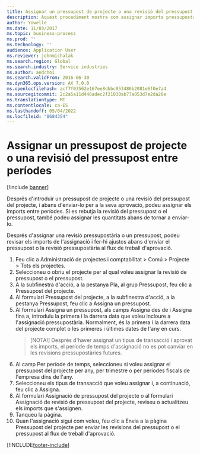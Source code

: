 ```yaml
---
title: Assignar un pressupost de projecte o una revisió del pressupost entre períodes
description: Aquest procediment mostra com assignar imports pressupostaris del projecte entre períodes.
author: Yowelle
ms.date: 11/03/2017
ms.topic: business-process
ms.prod: ''
ms.technology: ''
audience: Application User
ms.reviewer: johnmichalak
ms.search.region: Global
ms.search.industry: Service industries
ms.author: andchoi
ms.search.validFrom: 2016-06-30
ms.dyn365.ops.version: AX 7.0.0
ms.openlocfilehash: acf7f03562e167ee8dbbc953486b2081e6f0e7a4
ms.sourcegitcommit: 2c2a5a11d446adec2f21030ab77a053d7e2da28e
ms.translationtype: MT
ms.contentlocale: ca-ES
ms.lasthandoff: 05/04/2022
ms.locfileid: "8684354"
---
```

# <a name="allocate-a-project-budget-or-budget-revision-across-periods"></a>Assignar un pressupost de projecte o una revisió del pressupost entre períodes

[!include [banner](../../includes/banner.md)]

Després d'introduir un pressupost de projecte o una revisió del pressupost del projecte, i abans d'enviar-lo per a la seva aprovació, podeu assignar els imports entre períodes. Si es rebutja la revisió del pressupost o el pressupost, també podeu assignar les quantitats abans de tornar a enviar-lo. 

Després d'assignar una revisió pressupostària o un pressupost, podeu revisar els imports de l'assignació i fer-hi ajustos abans d'enviar el pressupost o la revisió pressupostària al flux de treball d'aprovació. 

1. Feu clic a Administració de projectes i comptabilitat > Comú > Projecte > Tots els projectes. 
2. Seleccioneu o obriu el projecte per al qual voleu assignar la revisió de pressupost o el pressupost. 
3. A la subfinestra d'acció, a la pestanya Pla, al grup Pressupost, feu clic a Pressupost del projecte. 
4. Al formulari Pressupost del projecte, a la subfinestra d'acció, a la pestanya Pressupost, feu clic a Assigna un pressupost. 
5. Al formulari Assigna un pressupost, als camps Assigna des de i Assigna fins a, introduïu la primera i la darrera data que voleu incloure a l'assignació pressupostària. Normalment, és la primera i la darrera data del projecte complet o les primeres i últimes dates de l'any en curs.  
   > [NOTA!] Després d'haver assignat un tipus de transacció i aprovat els imports, el període de temps d'assignació no es pot canviar en les revisions pressupostàries futures. 
6. Al camp Per període de temps, seleccioneu si voleu assignar el pressupost del projecte per any, per trimestre o per períodes fiscals de l'empresa dins de l'any.
7. Seleccioneu els tipus de transacció que voleu assignar i, a continuació, feu clic a Assigna. 
8. Al formulari Assignació de pressupost del projecte o al formulari Assignació de revisió de pressupost del projecte, reviseu o actualitzeu els imports que s'assignen. 
9. Tanqueu la pàgina.
10. Quan l'assignació sigui com voleu, feu clic a Envia a la pàgina Pressupost del projecte per enviar les revisions del pressupost o el pressupost al flux de treball d'aprovació.  




[!INCLUDE[footer-include](../../includes/footer-banner.md)]